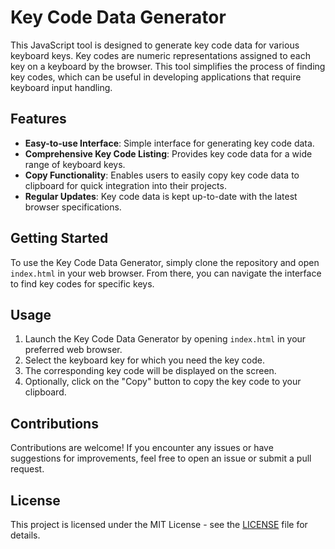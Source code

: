 # Key Code Data Generator

This JavaScript tool is designed to generate key code data for various keyboard keys. Key codes are numeric representations assigned to each key on a keyboard by the browser. This tool simplifies the process of finding key codes, which can be useful in developing applications that require keyboard input handling.

## Features

- **Easy-to-use Interface**: Simple interface for generating key code data.
- **Comprehensive Key Code Listing**: Provides key code data for a wide range of keyboard keys.
- **Copy Functionality**: Enables users to easily copy key code data to clipboard for quick integration into their projects.
- **Regular Updates**: Key code data is kept up-to-date with the latest browser specifications.

## Getting Started

To use the Key Code Data Generator, simply clone the repository and open `index.html` in your web browser. From there, you can navigate the interface to find key codes for specific keys.

## Usage

1. Launch the Key Code Data Generator by opening `index.html` in your preferred web browser.
2. Select the keyboard key for which you need the key code.
3. The corresponding key code will be displayed on the screen.
4. Optionally, click on the "Copy" button to copy the key code to your clipboard.

## Contributions

Contributions are welcome! If you encounter any issues or have suggestions for improvements, feel free to open an issue or submit a pull request.

## License

This project is licensed under the MIT License - see the [LICENSE](LICENSE) file for details.
